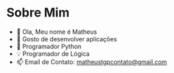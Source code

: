 # Sobre Mim

- 👋 Ola, Meu nome é Matheus
- 👀 Gosto de desenvolver aplicações
- 🌱 Programador Python
- 💡 Programador de Lógica
- 📫 Email de Contato: matheustgpcontato@gmail.com
